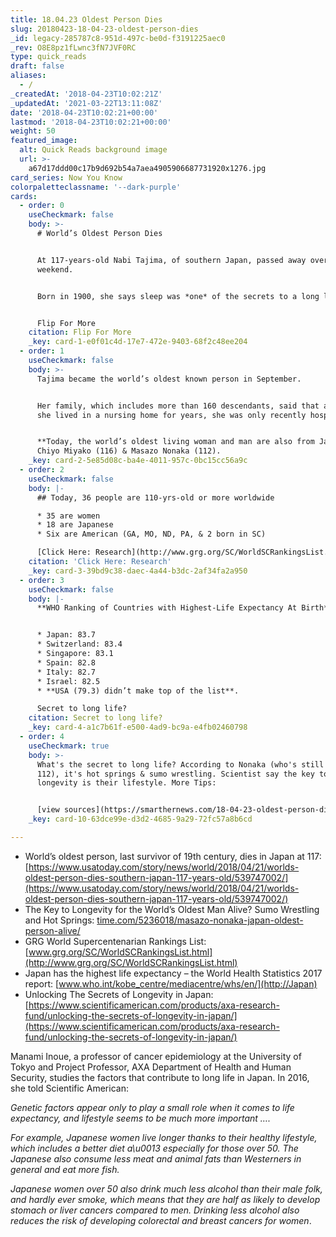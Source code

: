 ```yaml
---
title: 18.04.23 Oldest Person Dies
slug: 20180423-18-04-23-oldest-person-dies
_id: legacy-285787c8-951d-497c-be0d-f3191225aec0
_rev: O8E8pz1fLwnc3fN7JVF0RC
type: quick_reads
draft: false
aliases:
  - /
_createdAt: '2018-04-23T10:02:21Z'
_updatedAt: '2021-03-22T13:11:08Z'
date: '2018-04-23T10:02:21+00:00'
lastmod: '2018-04-23T10:02:21+00:00'
weight: 50
featured_image:
  alt: Quick Reads background image
  url: >-
    a67d17ddd00c17b9d692b54a7aea4905906687731920x1276.jpg
card_series: Now You Know
colorpaletteclassname: '--dark-purple'
cards:
  - order: 0
    useCheckmark: false
    body: >-
      # World’s Oldest Person Dies


      At 117-years-old Nabi Tajima, of southern Japan, passed away over the
      weekend.


      Born in 1900, she says sleep was *one* of the secrets to a long life.


      Flip For More
    citation: Flip For More
    _key: card-1-e0f01c4d-17e7-472e-9403-68f2c48ee204
  - order: 1
    useCheckmark: false
    body: >-
      Tajima became the world’s oldest known person in September.


      Her family, which includes more than 160 descendants, said that although
      she lived in a nursing home for years, she was only recently hospitalized.


      **Today, the world’s oldest living woman and man are also from Japan**:
      Chiyo Miyako (116) & Masazo Nonaka (112).
    _key: card-2-5e85d08c-ba4e-4011-957c-0bc15cc56a9c
  - order: 2
    useCheckmark: false
    body: |-
      ## Today, 36 people are 110-yrs-old or more worldwide

      * 35 are women
      * 18 are Japanese
      * Six are American (GA, MO, ND, PA, & 2 born in SC)

      [Click Here: Research](http://www.grg.org/SC/WorldSCRankingsList.html)
    citation: 'Click Here: Research'
    _key: card-3-39bd9c38-daec-4a44-b3dc-2af34fa2a950
  - order: 3
    useCheckmark: false
    body: |-
      **WHO Ranking of Countries with Highest-Life Expectancy At Birth**  


      * Japan: 83.7
      * Switzerland: 83.4
      * Singapore: 83.1
      * Spain: 82.8
      * Italy: 82.7
      * Israel: 82.5
      * **USA (79.3) didn’t make top of the list**.

      Secret to long life?
    citation: Secret to long life?
    _key: card-4-a1c7b61f-e500-4ad9-bc9a-e4fb02460798
  - order: 4
    useCheckmark: true
    body: >-
      What's the secret to long life? According to Nonaka (who's still living at
      112), it's hot springs & sumo wrestling. Scientist say the key to Japanese
      longevity is their lifestyle. More Tips:


      [view sources](https://smarthernews.com/18-04-23-oldest-person-dies/)
    _key: card-10-63dce99e-d3d2-4685-9a29-72fc57a8b6cd

---
```

* World’s oldest person, last survivor of 19th century, dies in Japan at 117: [https://www.usatoday.com/story/news/world/2018/04/21/worlds-oldest-person-dies-southern-japan-117-years-old/539747002/](https://www.usatoday.com/story/news/world/2018/04/21/worlds-oldest-person-dies-southern-japan-117-years-old/539747002/)
* The Key to Longevity for the World’s Oldest Man Alive? Sumo Wrestling and Hot Springs: [time.com/5236018/masazo-nonaka-japan-oldest-person-alive/](http://time.com/5236018/masazo-nonaka-japan-oldest-person-alive/)
* GRG World Supercentenarian Rankings List: [www.grg.org/SC/WorldSCRankingsList.html](http://www.grg.org/SC/WorldSCRankingsList.html)
* Japan has the highest life expectancy – the World Health Statistics 2017 report: [www.who.int/kobe_centre/mediacentre/whs/en/](http://Japan)
* Unlocking The Secrets of Longevity in Japan: [https://www.scientificamerican.com/products/axa-research-fund/unlocking-the-secrets-of-longevity-in-japan/](https://www.scientificamerican.com/products/axa-research-fund/unlocking-the-secrets-of-longevity-in-japan/)

Manami Inoue, a professor of cancer epidemiology at the University of Tokyo and Project Professor, AXA Department of Health and Human Security, studies the factors that contribute to long life in Japan. In 2016, she told Scientific American:

_Genetic factors appear only to play a small role when it comes to life expectancy, and lifestyle seems to be much more important …._

_For example, Japanese women live longer thanks to their healthy lifestyle, which includes a better diet a\u0013 especially for those over 50. The Japanese also consume less meat and animal fats than Westerners in general and eat more fish._

_Japanese women over 50 also drink much less alcohol than their male folk, and hardly ever smoke, which means that they are half as likely to develop stomach or liver cancers compared to men. Drinking less alcohol also reduces the risk of developing colorectal and breast cancers for women_.